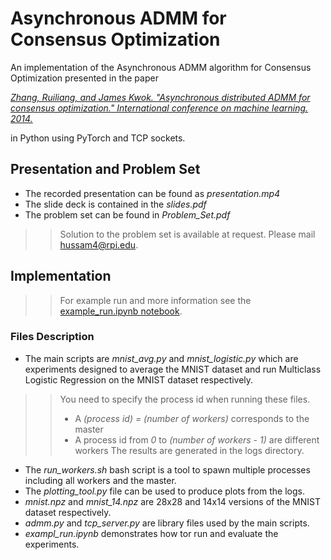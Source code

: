 # Asynchronous ADMM for Consensus Optimization
An implementation of the Asynchronous ADMM algorithm for Consensus Optimization presented in the paper 

[*Zhang, Ruiliang, and James Kwok. "Asynchronous distributed ADMM for consensus optimization." International conference on machine learning. 2014.*](http://proceedings.mlr.press/v32/zhange14.pdf)

in Python using PyTorch and TCP sockets.

## Presentation and Problem Set

* The recorded presentation can be found as *presentation.mp4*
* The slide deck is contained in the *slides.pdf*
* The problem set can be found in *Problem_Set.pdf*
>> Solution to the problem set is available at request. Please mail [hussam4@rpi.edu](mailto:hussam4@rpi.edu).

## Implementation
>> For example run and more information see the [example_run.ipynb notebook](example_run.ipynb).


### Files Description



*   The main scripts are *mnist_avg.py* and *mnist_logistic.py* which are experiments designed to average the MNIST dataset and run Multiclass Logistic Regression on the MNIST dataset respectively.



>> You need to specify the process id when running these files. 
>> *   A *(process id) = (number of workers)* corresponds to the master
>> *   A process id from *0* to *(number of workers - 1)* are different workers
>> The results are generated in the logs directory.


*   The *run_workers.sh* bash script is a tool to spawn multiple processes including all workers and the master.
*   The *plotting_tool.py* file can be used to produce plots from the logs.
*   *mnist.npz* and *mnist_14.npz* are 28x28 and 14x14 versions of the MNIST dataset respectively.
*   *admm.py* and *tcp_server.py* are library files used by the main scripts.
*   *exampl_run.ipynb* demonstrates how tor run and evaluate the experiments.
